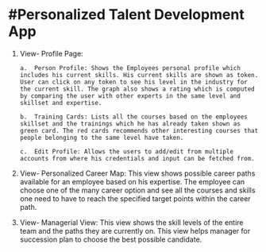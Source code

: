 
#Personalized Talent Development App
================================
1.	View- Profile Page:

		a.	Person Profile: Shows the Employees personal profile which includes his current skills. His current skills are shown as token. User can click on any token to see his level in the industry for the current skill. The graph also shows a rating which is computed by comparing the user with other experts in the same level and skillset and expertise.

		b.	Training Cards: Lists all the courses based on the employees skillset and the trainings which he has already taken shown as green card. The red cards recommends other interesting courses that people belonging to the same level have taken.

		c.	Edit Profile: Allows the users to add/edit from multiple accounts from where his credentials and input can be fetched from.


2.	View- Personalized Career Map:
		This view shows possible career paths available for an employee based on his expertise. The employee can choose one of the many career option and see all the courses and skills one need to have to reach the specified target points within the career path.

3.	 View- Managerial View:
		This view shows the skill levels of the entire team and the paths they are currently on. This view helps manager for succession plan to choose the best possible candidate.


